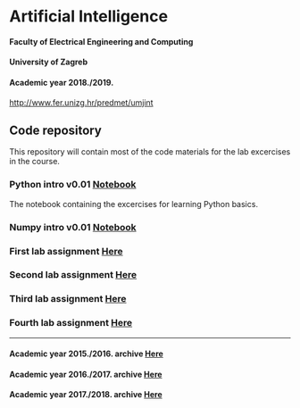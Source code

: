 # Artificial Intelligence
#### Faculty of Electrical Engineering and Computing
#### University of Zagreb
#### Academic year 2018./2019.
http://www.fer.unizg.hr/predmet/umjint

## Code repository
This repository will contain most of the code materials for the lab excercises in the course.

### Python intro v0.01 [Notebook](python_intro/)

The notebook containing the excercises for learning Python basics.

### Numpy intro v0.01 [Notebook](numpy_intro/)

### First lab assignment [Here](lab1/)

### Second lab assignment [Here](lab2/)

### Third lab assignment [Here](lab3/)


### Fourth lab assignment [Here](lab3/)


---------------------------------------------------------------------------------------------

#### Academic year 2015./2016. archive [Here](AY2015-16/)

#### Academic year 2016./2017. archive [Here](AY2016-17/)

#### Academic year 2017./2018. archive [Here](AY2017-18/)
